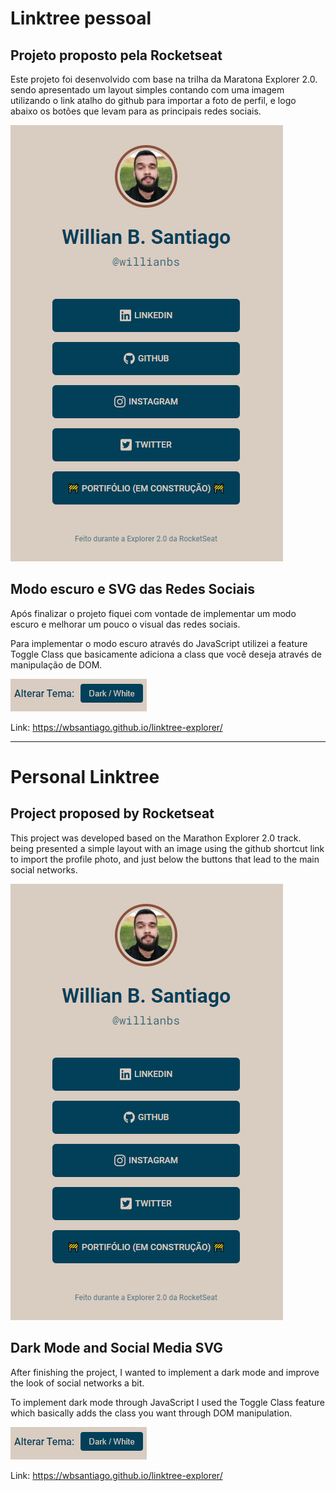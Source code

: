 <h1>Linktree pessoal</h1>
<h2>Projeto proposto pela Rocketseat</h2>
<p>Este projeto foi desenvolvido com base na trilha da Maratona Explorer 2.0. sendo apresentado um layout simples contando com uma imagem utilizando o link atalho do github para importar a foto de perfil, e logo abaixo os botões que levam para as principais redes sociais.</p>
<img src="img/readme-1.png" alt="imagem do corpo do site">
<h2>Modo escuro e SVG das Redes Sociais</h2>
<p>Após finalizar o projeto fiquei com vontade de implementar um modo escuro e melhorar um pouco o visual das redes sociais.</p>
<p>Para implementar o modo escuro através do JavaScript utilizei a feature Toggle Class que basicamente adiciona a class que você deseja através de manipulação de DOM.</p>
<img src="img/readme-darkmode.png" alt="imagem do botão modo escuro">

Link: https://wbsantiago.github.io/linktree-explorer/

-------------------------------------------------------------------


<h1>Personal Linktree</h1>
<h2>Project proposed by Rocketseat</h2>
<p>This project was developed based on the Marathon Explorer 2.0 track. being presented a simple layout with an image using the github shortcut link to import the profile photo, and just below the buttons that lead to the main social networks.</p>
<img src="img/readme-1.png" alt="imagem do corpo do site">
<h2>Dark Mode and Social Media SVG</h2>
<p>After finishing the project, I wanted to implement a dark mode and improve the look of social networks a bit.</p>
<p>To implement dark mode through JavaScript I used the Toggle Class feature which basically adds the class you want through DOM manipulation.</p>
<img src="img/readme-darkmode.png" alt="imagem do botão modo escuro">

Link: https://wbsantiago.github.io/linktree-explorer/
